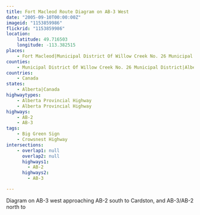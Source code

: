 ```yaml
---
title: Fort Macleod Route Diagram on AB-3 West
date: "2005-09-10T00:00:00Z"
imageid: "1153859986"
flickrid: "1153859986"
location:
    latitude: 49.716503
    longitude: -113.382515
places:
    - Fort Macleod|Municipal District Of Willow Creek No. 26 Municipal District|Alberta|Canada
counties:
    - Municipal District Of Willow Creek No. 26 Municipal District|Alberta|Canada
countries:
    - Canada
states:
    - Alberta|Canada
highwaytypes:
    - Alberta Provincial Highway
    - Alberta Provincial Highway
highways:
    - AB-2
    - AB-3
tags:
    - Big Green Sign
    - Crowsnest Highway
intersections:
    - overlap1: null
      overlap2: null
      highways1:
        - AB-2
      highways2:
        - AB-3

---
```

Diagram on AB-3 west approaching AB-2 south to Cardston, and AB-3/AB-2 north to